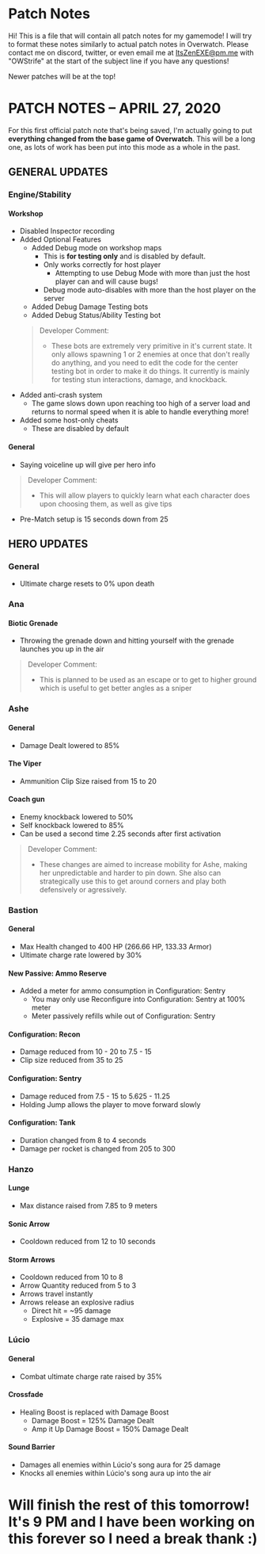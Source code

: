 
# Patch Notes

Hi! This is a file that will contain all patch notes for my gamemode! I will try to format these notes similarly to actual patch notes in Overwatch. Please contact me on discord, twitter, or even email me at ItsZenEXE@pm.me with "OWStrife" at the start of the subject line if you have any questions!

Newer patches will be at the top!


# PATCH NOTES – APRIL 27, 2020

For this first official patch note that's being saved, I'm actually going to put **everything changed from the base game of Overwatch**. This will be a long one, as lots of work has been put into this mode as a whole in the past.

## GENERAL UPDATES
### Engine/Stability
#### Workshop
- Disabled Inspector recording
- Added Optional Features
	-   Added Debug mode on workshop maps
		- This is **for testing only** and is disabled by default.
		- Only works correctly for host player
			- Attempting to use Debug Mode with more than just the host player can and will cause bugs!
		- Debug mode auto-disables with more than the host player on the server
	- Added Debug Damage Testing bots
	- Added Debug Status/Ability Testing bot
	>Developer Comment:
	>- These bots are extremely very primitive in it's current state. It only allows spawning 1 or 2 enemies at once that don't really do anything, and you need to edit the code for the center testing bot in order to make it do things. It currently is mainly for testing stun interactions, damage, and knockback.
- Added anti-crash system
	- The game slows down upon reaching too high of a server load and returns to normal speed when it is able to handle everything more!
- Added some host-only cheats
	- These are disabled by default

#### General
- Saying voiceline up will give per hero info
>Developer Comment:
>- This will allow players to quickly learn what each character does upon choosing them, as well as give tips
- Pre-Match setup is 15 seconds down from 25



## HERO UPDATES
### General
- Ultimate charge resets to 0% upon death

### Ana
#### Biotic Grenade
- Throwing the grenade down and hitting yourself with the grenade launches you up in the air
>Developer Comment:
>- This is planned to be used as an escape or to get to higher ground which is useful to get better angles as a sniper

### Ashe
#### General
- Damage Dealt lowered to 85%

#### The Viper
- Ammunition Clip Size raised from 15 to 20

#### Coach gun
- Enemy knockback lowered to 50%
- Self knockback lowered to 85%
- Can be used a second time 2.25 seconds after first activation
>Developer Comment:
>- These changes are aimed to increase mobility for Ashe, making her unpredictable and harder to pin down. She also can strategically use this to get around corners and play both defensively or agressively.

### Bastion
#### General
- Max Health changed to 400 HP (266.66 HP, 133.33 Armor)
- Ultimate charge rate lowered by 30%

#### New Passive: Ammo Reserve
- Added a meter for ammo consumption in Configuration: Sentry
	- You may only use Reconfigure into Configuration: Sentry at 100% meter
	- Meter passively refills while out of Configuration: Sentry

#### Configuration: Recon
- Damage reduced from 10 - 20 to 7.5 - 15
- Clip size reduced from 35 to 25

#### Configuration: Sentry
- Damage reduced from 7.5 - 15 to 5.625 - 11.25
- Holding Jump allows the player to move forward slowly

#### Configuration: Tank
- Duration changed from 8 to 4 seconds
- Damage per rocket is changed from 205 to 300

### Hanzo
#### Lunge
- Max distance raised from 7.85 to 9 meters

#### Sonic Arrow
- Cooldown reduced from 12 to 10 seconds

#### Storm Arrows
- Cooldown reduced from 10 to 8
- Arrow Quantity reduced from 5 to 3
- Arrows travel instantly
- Arrows release an explosive radius
	- Direct hit = ~95 damage
	- Explosive = 35 damage max

### Lúcio
#### General
- Combat ultimate charge rate raised by 35%

#### Crossfade
- Healing Boost is replaced with Damage Boost
	- Damage Boost = 125% Damage Dealt
	- Amp it Up Damage Boost = 150% Damage Dealt

#### Sound Barrier
- Damages all enemies within Lúcio's song aura for 25 damage
- Knocks all enemies within Lúcio's song aura up into the air



# Will finish the rest of this tomorrow! It's 9 PM and I have been working on this forever so I need a break thank :)
